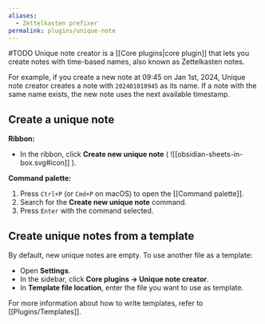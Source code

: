 ```yaml
---
aliases:
  - Zettelkasten prefixer
permalink: plugins/unique-note
---
```

#TODO
Unique note creator is a [[Core plugins|core plugin]] that lets you create notes with time-based names, also known as Zettelkasten notes.

For example, if you create a new note at 09:45 on Jan 1st, 2024, Unique note creator creates a note with `202401010945` as its name. If a note with the same name exists, the new note uses the next available timestamp.

## Create a unique note

**Ribbon:**

- In the ribbon, click **Create new unique note** ( ![[obsidian-sheets-in-box.svg#icon]] ).

**Command palette:**

1. Press `Ctrl+P` (or `Cmd+P` on macOS) to open the [[Command palette]].
2. Search for the **Create new unique note** command.
3. Press `Enter` with the command selected.

## Create unique notes from a template

By default, new unique notes are empty. To use another file as a template:

- Open **Settings**.
- In the sidebar, click **Core plugins → Unique note creator**.
- In **Template file location**, enter the file you want to use as template.

For more information about how to write templates, refer to [[Plugins/Templates]].
